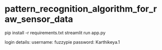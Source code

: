 # pattern_recognition_algorithm_for_raw_sensor_data

pip install -r requirements.txt
streamlit run app.py

login details:
username: fuzzypie
password: Karthikeya.1
